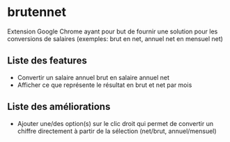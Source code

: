 # brutennet

Extension Google Chrome ayant pour but de fournir une solution pour les conversions de salaires (exemples: brut en net, annuel net en mensuel net)

## Liste des features

- Convertir un salaire annuel brut en salaire annuel net
- Afficher ce que représente le résultat en brut et net par mois

## Liste des améliorations

- Ajouter une/des option(s) sur le clic droit qui permet de convertir un chiffre directement à partir de la sélection (net/brut, annuel/mensuel)
